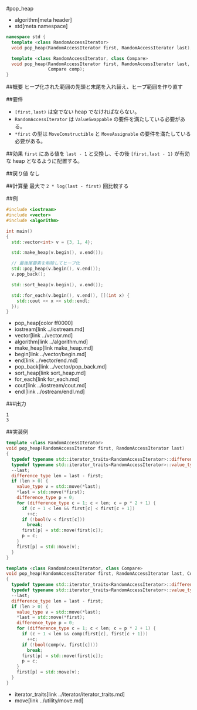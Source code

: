 #pop_heap
* algorithm[meta header]
* std[meta namespace]

```cpp
namespace std {
  template <class RandomAccessIterator>
  void pop_heap(RandomAccessIterator first, RandomAccessIterator last);

  template <class RandomAccessIterator, class Compare>
  void pop_heap(RandomAccessIterator first, RandomAccessIterator last,
                Compare comp);
}
```

##概要
ヒープ化された範囲の先頭と末尾を入れ替え、ヒープ範囲を作り直す


##要件
- `[first,last)` は空でない heap でなければならない。
- `RandomAccessIterator` は `ValueSwappable` の要件を満たしている必要がある。
- `*first` の型は `MoveConstructible` と `MoveAssignable` の要件を満たしている必要がある。


##効果
`first` にある値を `last - 1` と交換し、その後 `[first,last - 1)` が有効な heap となるように配置する。


##戻り値
なし


##計算量
最大で `2 * log(last - first)` 回比較する


##例
```cpp
#include <iostream>
#include <vector>
#include <algorithm>

int main()
{
  std::vector<int> v = {3, 1, 4};

  std::make_heap(v.begin(), v.end());

  // 最後尾要素を削除してヒープ化
  std::pop_heap(v.begin(), v.end());
  v.pop_back();

  std::sort_heap(v.begin(), v.end());

  std::for_each(v.begin(), v.end(), [](int x) {
    std::cout << x << std::endl;
  });
}
```
* pop_heap[color ff0000]
* iostream[link ../iostream.md]
* vector[link ../vector.md]
* algorithm[link ../algorithm.md]
* make_heap[link make_heap.md]
* begin[link ../vector/begin.md]
* end[link ../vector/end.md]
* pop_back[link ../vector/pop_back.md]
* sort_heap[link sort_heap.md]
* for_each[link for_each.md]
* cout[link ../iostream/cout.md]
* endl[link ../ostream/endl.md]

###出力
```
1
3
```


##実装例
```cpp
template <class RandomAccessIterator>
void pop_heap(RandomAccessIterator first, RandomAccessIterator last)
{
  typedef typename std::iterator_traits<RandomAccessIterator>::difference_type difference_type;
  typedef typename std::iterator_traits<RandomAccessIterator>::value_type value_type;
  --last;
  difference_type len = last - first;
  if (len > 0) {
    value_type v = std::move(*last);
    *last = std::move(*first);
    difference_type p = 0;
    for (difference_type c = 1; c < len; c = p * 2 + 1) {
      if (c + 1 < len && first[c] < first[c + 1])
        ++c;
      if (!bool(v < first[c]))
        break;
      first[p] = std::move(first[c]);
      p = c;
    }
    first[p] = std::move(v);
  }
}

template <class RandomAccessIterator, class Compare>
void pop_heap(RandomAccessIterator first, RandomAccessIterator last, Compare comp)
{
  typedef typename std::iterator_traits<RandomAccessIterator>::difference_type difference_type;
  typedef typename std::iterator_traits<RandomAccessIterator>::value_type value_type;
  --last;
  difference_type len = last - first;
  if (len > 0) {
    value_type v = std::move(*last);
    *last = std::move(*first);
    difference_type p = 0;
    for (difference_type c = 1; c < len; c = p * 2 + 1) {
      if (c + 1 < len && comp(first[c], first[c + 1]))
        ++c;
      if (!bool(comp(v, first[c])))
        break;
      first[p] = std::move(first[c]);
      p = c;
    }
    first[p] = std::move(v);
  }
}
```
* iterator_traits[link ../iterator/iterator_traits.md]
* move[link ../utility/move.md]
